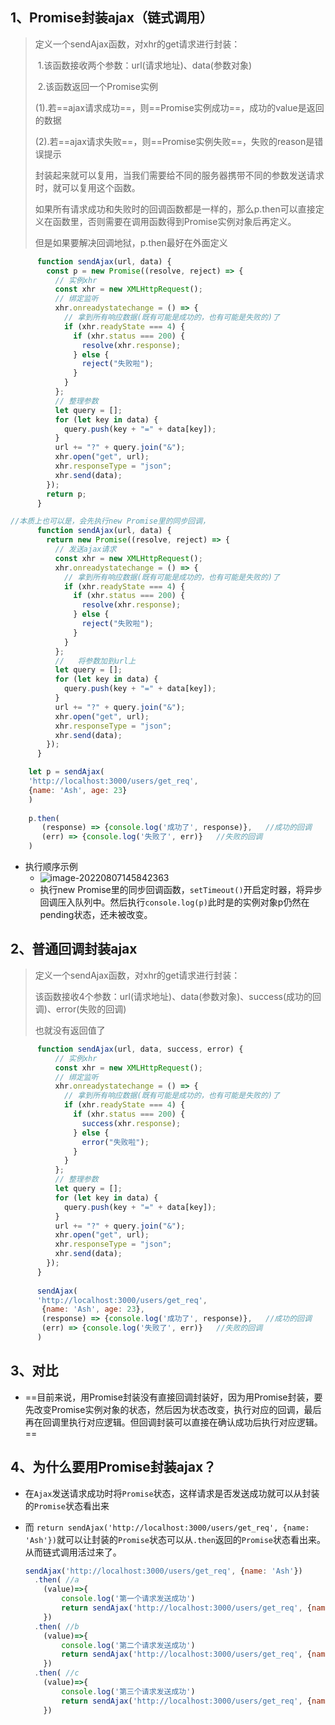 ## 1、Promise封装ajax（链式调用）

> 定义一个sendAjax函数，对xhr的get请求进行封装：
>
> ​	1.该函数接收两个参数：url(请求地址)、data(参数对象)
>
> ​	2.该函数返回一个Promise实例
>
> ​		(1).若==ajax请求成功==，则==Promise实例成功==，成功的value是返回的数据
>
> ​		(2).若==ajax请求失败==，则==Promise实例失败==，失败的reason是错误提示
>
> 封装起来就可以复用，当我们需要给不同的服务器携带不同的参数发送请求时，就可以复用这个函数。
>
> 如果所有请求成功和失败时的回调函数都是一样的，那么p.then可以直接定义在函数里，否则需要在调用函数得到Promise实例对象后再定义。
>
> 但是如果要解决回调地狱，p.then最好在外面定义

``` js
      function sendAjax(url, data) {
        const p = new Promise((resolve, reject) => {
          // 实例xhr
          const xhr = new XMLHttpRequest();
          // 绑定监听
          xhr.onreadystatechange = () => {
            // 拿到所有响应数据(既有可能是成功的，也有可能是失败的)了
            if (xhr.readyState === 4) {
              if (xhr.status === 200) {
                resolve(xhr.response);
              } else {
                reject("失败啦");
              }
            }
          };
          // 整理参数
          let query = [];
          for (let key in data) {
            query.push(key + "=" + data[key]);
          }
          url += "?" + query.join("&");
          xhr.open("get", url);
          xhr.responseType = "json";
          xhr.send(data);
        });
        return p;
      }

//本质上也可以是，会先执行new Promise里的同步回调，
      function sendAjax(url, data) {
        return new Promise((resolve, reject) => {
          // 发送ajax请求
          const xhr = new XMLHttpRequest();
          xhr.onreadystatechange = () => {
            // 拿到所有响应数据(既有可能是成功的，也有可能是失败的)了
            if (xhr.readyState === 4) {
              if (xhr.status === 200) {
                resolve(xhr.response);
              } else {
                reject("失败啦");
              }
            }
          };
          //   将参数加到url上
          let query = [];
          for (let key in data) {
            query.push(key + "=" + data[key]);
          }
          url += "?" + query.join("&");
          xhr.open("get", url);
          xhr.responseType = "json";
          xhr.send(data);
        });
      }

	let p = sendAjax(
    'http://localhost:3000/users/get_req',
    {name: 'Ash', age: 23}
    )
    
    p.then(
       (response) => {console.log('成功了', response)},   //成功的回调
       (err) => {console.log('失败了', err)}	//失败的回调
    )
```

- 执行顺序示例
  - ![image-20220807145842363](C:\Users\zayn\AppData\Roaming\Typora\typora-user-images\image-20220807145842363.png)
  - 执行new Promise里的同步回调函数，`setTimeout()`开启定时器，将异步回调压入队列中。然后执行`console.log(p)`此时是的实例对象p仍然在pending状态，还未被改变。

## 2、普通回调封装ajax

>定义一个sendAjax函数，对xhr的get请求进行封装：
>
>​	该函数接收4个参数：url(请求地址)、data(参数对象)、success(成功的回调)、error(失败的回调)
>
>也就没有返回值了

``` js
      function sendAjax(url, data, success, error) {
          // 实例xhr
          const xhr = new XMLHttpRequest();
          // 绑定监听
          xhr.onreadystatechange = () => {
            // 拿到所有响应数据(既有可能是成功的，也有可能是失败的)了
            if (xhr.readyState === 4) {
              if (xhr.status === 200) {
                success(xhr.response); 
              } else {
                error("失败啦");
              }
            }
          };
          // 整理参数
          let query = [];
          for (let key in data) {
            query.push(key + "=" + data[key]);
          }
          url += "?" + query.join("&");
          xhr.open("get", url);
          xhr.responseType = "json";
          xhr.send(data);
        });
      }
      
      sendAjax(
      'http://localhost:3000/users/get_req',
       {name: 'Ash', age: 23},
       (response) => {console.log('成功了', response)},   //成功的回调
       (err) => {console.log('失败了', err)}	//失败的回调
      )
```

## 3、对比

- ==目前来说，用Promise封装没有直接回调封装好，因为用Promise封装，要先改变Promise实例对象的状态，然后因为状态改变，执行对应的回调，最后再在回调里执行对应逻辑。但回调封装可以直接在确认成功后执行对应逻辑。==

## 4、为什么要用Promise封装ajax？

- 在`Ajax`发送请求成功时将`Promise`状态，这样请求是否发送成功就可以从封装的`Promise`状态看出来

- 而 `return sendAjax('http://localhost:3000/users/get_req', {name: 'Ash'})`就可以让封装的`Promise`状态可以从`.then`返回的`Promise`状态看出来。从而链式调用活过来了。   

  ``` js
  sendAjax('http://localhost:3000/users/get_req', {name: 'Ash'})
  	.then( //a
      (value)=>{
          console.log('第一个请求发送成功')
          return sendAjax('http://localhost:3000/users/get_req', {name: 'Ash'})
      })
  	.then( //b
      (value)=>{
          console.log('第二个请求发送成功')
          return sendAjax('http://localhost:3000/users/get_req', {name: 'Ash'})
      })
  	.then( //c
      (value)=>{
          console.log('第三个请求发送成功')
          return sendAjax('http://localhost:3000/users/get_req', {name: 'Ash'})
      })
  ```

  